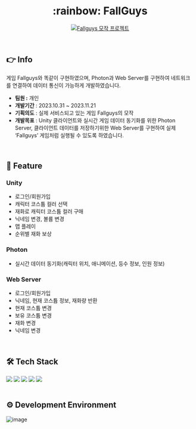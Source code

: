 <div align="center">
  <h1> :rainbow: FallGuys </h1>
  
  [![Fallguys 모작 프로젝트](http://img.youtube.com/vi/iu5OoQPEhx4/0.jpg)](https://www.youtube.com/watch?v=iu5OoQPEhx4)
  
</div>


<br>

## :point_right: Info
게임 Fallguys와 똑같이 구현하였으며, Photon과 Web Server를 구현하여 네트워크를 연결하여 데이터 통신이 가능하게 개발하였습니다.
- **팀원 :** 개인
- **개발기간** : 2023.10.31 ~ 2023.11.21
- **기획의도** : 실제 서비스되고 있는 게임 Fallguys의 모작
- **개발목표** : Unity 클라이언트와 실시간 게임 데이터 동기화를 위한 Photon Server, 클라이언트 데이터를 저장하기위한 Web Server를 구현하여 실제 ‘Fallguys’ 게임처럼 실행될 수 있도록 하였습니다.


<br>

## :pushpin: Feature
### **Unity**
- 로그인/회원가입
- 캐릭터 코스튬 컬러 선택
- 재화로 캐릭터 코스튬 컬러 구매
- 닉네임 변경, 볼륨 변경
- 맵 플레이
- 순위별 재화 보상

### **Photon**
- 실시간 데이터 동기화(캐릭터 위치, 애니메이션, 등수 정보, 인원 정보)

### **Web Server**
- 로그인/회원가입
- 닉네임, 현재 코스튬 정보, 재화량 반환
- 현재 코스튬 변경
- 보유 코스튬 변경
- 재화 변경
- 닉네임 변경

  
<br>

## :hammer_and_wrench: Tech Stack
<div>
<img src="https://img.shields.io/badge/Unity-000000?style=flat-square&logo=Unity&logoColor=white" />
<img src="https://img.shields.io/badge/Photon-6D4AFF?style=flat-square&logo=Photon&logoColor=white" />
<img src="https://img.shields.io/badge/SpringBoot-6DB33F?style=flat-square&logo=SpringBoot&logoColor=white" />
<img src="https://img.shields.io/badge/JPA-071D49?style=flat-square&logo=JPA&logoColor=white" />
<img src="https://img.shields.io/badge/MySQL-4479A1?style=flat-square&logo=MySQL&logoColor=white" />
</div>

<br>

## :gear: Development Environment
![image](https://github.com/SShinMJ/FallGuys_CopyProject/assets/82142527/7777d4ee-98aa-4bb6-9ee2-bb26597977ac)

<br>
